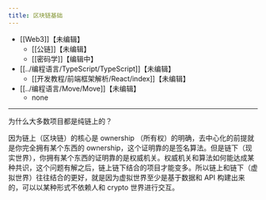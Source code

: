 ```yaml
---
title: 区块链基础
---
```

- [[Web3]]【未编辑】
    - [[公链]]【未编辑】
    - [[密码学]]【编辑中】
- [[../编程语言/TypeScript/TypeScript]]【未编辑】
    - [[开发教程/前端框架解析/React/index]]【未编辑】
- [[../编程语言/Move/Move]]【未编辑】
    - none



---
为什么大多数项目都是纯链上的？

因为链上（区块链）的核心是 ownership （所有权）的明确，去中心化的前提就是你完全拥有某个东西的 ownership，这个证明靠的是签名算法。但是链下（现实世界），你拥有某个东西的证明靠的是权威机关。权威机关和算法如何能达成某种共识，这个问题有解之后，链上链下结合的项目才能变多。所以链上和链下（虚拟世界）往往结合的更好，就是因为虚拟世界至少是基于数据和 API 构建出来的，可以以某种形式不依赖人和 crypto 世界进行交互。